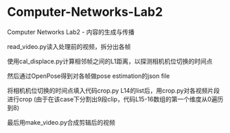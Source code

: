 # Computer-Networks-Lab2
Computer Networks Lab2 - 内容的生成与传播

read_video.py读入处理前的视频，拆分出各帧

使用cal_displace.py计算相邻帧之间的L1距离，以探测相机机位切换的时间点

然后通过OpenPose得到对各帧做pose estimation的json file

将相机机位切换的时间点填入代码crop.py L14的list后，用crop.py对各视频片段进行crop (由于在该case下分割出9段clip，代码L15-16数组的第一个维度从0遍历到8)

最后用make_video.py合成剪辑后的视频
